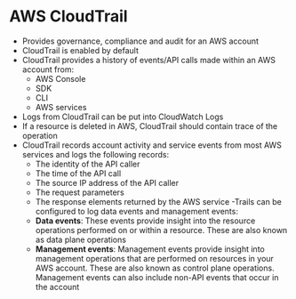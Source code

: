 # AWS CloudTrail

- Provides governance, compliance and audit for an AWS account
- CloudTrail is enabled by default
- CloudTrail provides a history of events/API calls made within an AWS account from:
    - AWS Console
    - SDK
    - CLI
    - AWS services
- Logs from CloudTrail can be put into CloudWatch Logs
- If a resource is deleted in AWS, CloudTrail should contain trace of the operation
- CloudTrail records account activity and service events from most AWS services and logs the following records:
    - The identity of the API caller
    - The time of the API call
    - The source IP address of the API caller
    - The request parameters
    - The response elements returned by the AWS service
-Trails can be configured to log data events and management events:
    - **Data events**: These events provide insight into the resource operations performed on or within a resource. These are also known as data plane operations
    - **Management events**: Management events provide insight into management operations that are performed on resources in your AWS account. These are also known as control plane operations. Management events can also include non-API events that occur in the account
